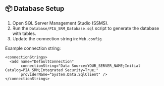 ## 📦 Database Setup

1. Open SQL Server Management Studio (SSMS).
2. Run the `Database/PIA_SRM_Database.sql` script to generate the database with tables.
3. Update the connection string in:
   `Web.config`

Example connection string:
```
<connectionStrings>
  <add name="DefaultConnection" 
       connectionString="Data Source=YOUR_SERVER_NAME;Initial Catalog=PIA_SRM;Integrated Security=True;" 
       providerName="System.Data.SqlClient" />
</connectionStrings>
```
